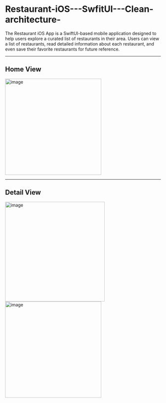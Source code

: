 # Restaurant-iOS---SwfitUI---Clean-architecture-
The Restaurant iOS App is a SwiftUI-based mobile application designed to help users explore a curated list of restaurants in their area. Users can view a list of restaurants, read detailed information about each restaurant, and even save their favorite restaurants for future reference.
 
 -----

## Home View
<img width="311" alt="image" src="https://github.com/fadhlialfarisi46/Restaurant-iOS---SwfitUI---Clean-architecture-/assets/50055726/80950781-63ad-49ac-8cb9-d4a6f7fcaa9e">


-----

## Detail View
<img width="322" alt="image" src="https://github.com/fadhlialfarisi46/Restaurant-iOS---SwfitUI---Clean-architecture-/assets/50055726/41d39790-0bf2-4027-90bb-a00fb50e7fac">
<img width="311" alt="image" src="https://github.com/fadhlialfarisi46/Restaurant-iOS---SwfitUI---Clean-architecture-/assets/50055726/86d71e0e-5b97-45e4-a599-2a8528f7f68a">
